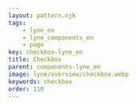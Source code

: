 ```yaml
---
layout: pattern.njk
tags: 
    - lyne_en
    - lyne_components_en
    - page
key: checkbox-lyne_en
title: Checkbox
parent: components-lyne_en
image: lyne/overview/checkbox.webp
keywords: checkbox
order: 110
---
```

